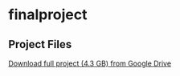 # finalproject
## Project Files

[Download full project (4.3 GB) from Google Drive](https://drive.google.com/file/d/1F--k0YbqHHcNG5xCRTQiNFK3tcTg1Ye2/view?usp=sharing)
